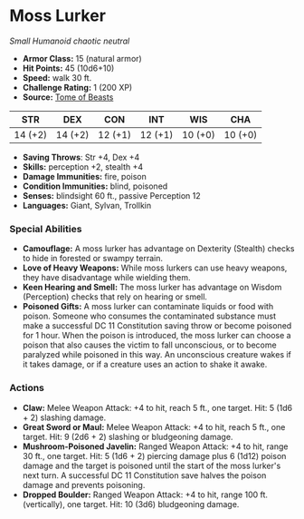 # Moss Lurker

*Small* *Humanoid* *chaotic neutral*

- **Armor Class:** 15 (natural armor)
- **Hit Points:** 45 (10d6+10)
- **Speed:** walk 30 ft.
- **Challenge Rating:** 1 (200 XP)
- **Source:** [Tome of Beasts](https://koboldpress.com/kpstore/product/tome-of-beasts-for-5th-edition-print/)

| STR | DEX | CON | INT | WIS | CHA |
| --- | --- | --- | --- | --- | --- |
| 14 (+2) | 14 (+2) | 12 (+1) | 12 (+1) | 10 (+0) | 10 (+0) |

- **Saving Throws**: Str +4, Dex +4
- **Skills:** perception +2, stealth +4
- **Damage Immunities:** fire, poison
- **Condition Immunities:** blind, poisoned
- **Senses:** blindsight 60 ft., passive Perception 12
- **Languages:** Giant, Sylvan, Trollkin
### Special Abilities
- **Camouflage:** A moss lurker has advantage on Dexterity (Stealth) checks to hide in forested or swampy terrain.
- **Love of Heavy Weapons:** While moss lurkers can use heavy weapons, they have disadvantage while wielding them.
- **Keen Hearing and Smell:** The moss lurker has advantage on Wisdom (Perception) checks that rely on hearing or smell.
- **Poisoned Gifts:** A moss lurker can contaminate liquids or food with poison. Someone who consumes the contaminated substance must make a successful DC 11 Constitution saving throw or become poisoned for 1 hour. When the poison is introduced, the moss lurker can choose a poison that also causes the victim to fall unconscious, or to become paralyzed while poisoned in this way. An unconscious creature wakes if it takes damage, or if a creature uses an action to shake it awake.
### Actions
- **Claw:** Melee Weapon Attack: +4 to hit, reach 5 ft., one target. Hit: 5 (1d6 + 2) slashing damage.
- **Great Sword or Maul:** Melee Weapon Attack: +4 to hit, reach 5 ft., one target. Hit: 9 (2d6 + 2) slashing or bludgeoning damage.
- **Mushroom-Poisoned Javelin:** Ranged Weapon Attack: +4 to hit, range 30 ft., one target. Hit: 5 (1d6 + 2) piercing damage plus 6 (1d12) poison damage and the target is poisoned until the start of the moss lurker's next turn. A successful DC 11 Constitution save halves the poison damage and prevents poisoning.
- **Dropped Boulder:** Ranged Weapon Attack: +4 to hit, range 100 ft. (vertically), one target. Hit: 10 (3d6) bludgeoning damage.
